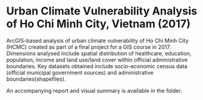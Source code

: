 # Urban Climate Vulnerability Analysis of Ho Chi Minh City, Vietnam (2017)

ArcGIS-based analysis of urban climate vulnerability of Ho Chi Minh City (HCMC) created as part of a final project for a GIS course in 2017. 
Dimensions analysed include spatial distribution of healthcare, education, population, income and land use/land cover within official
administrative boundaries. Key datasets obtained include socio-economic census data (official municipal government sources) and 
administrative boundaries(shapefiles).

An accompanying report and visual summary is available in the folder. 

